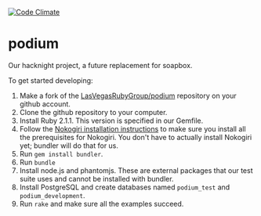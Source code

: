 [![Code Climate](https://codeclimate.com/github/LasVegasRubyGroup/podium.png)](https://codeclimate.com/github/LasVegasRubyGroup/podium)

podium
======

Our hacknight project, a future replacement for soapbox.

To get started developing:

1. Make a fork of the [LasVegasRubyGroup/podium](https://github.com/LasVegasRubyGroup/podium) repository on your github account.
2. Clone the github repository to your computer.
3. Install Ruby 2.1.1.  This version is specified in our Gemfile.
4. Follow the [Nokogiri installation instructions](http://nokogiri.org/tutorials/installing_nokogiri.html) to make sure you install all the prerequisites for Nokogiri.  You don't have to actually install Nokogiri yet; bundler will do that for us. 
5. Run `gem install bundler`.
6. Run `bundle`
7. Install node.js and phantomjs.  These are external packages that our test suite uses and cannot be installed with bundler.
8. Install PostgreSQL and create databases named `podium_test` and `podium_development`.
9. Run `rake` and make sure all the examples succeed.
